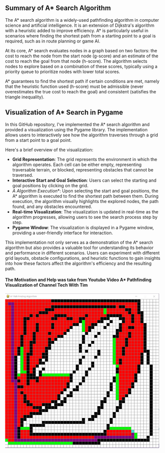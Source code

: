 ## Summary of A* Search Algorithm

The A* search algorithm is a widely-used pathfinding algorithm in computer science and artificial intelligence. It is an extension of Dijkstra's algorithm with a heuristic added to improve efficiency. A* is particularly useful in scenarios where finding the shortest path from a starting point to a goal is required, such as in route planning or game AI.

At its core, A* search evaluates nodes in a graph based on two factors: the cost to reach the node from the start node (g-score) and an estimate of the cost to reach the goal from that node (h-score). The algorithm selects nodes to explore based on a combination of these scores, typically using a priority queue to prioritize nodes with lower total scores.

A* guarantees to find the shortest path if certain conditions are met, namely that the heuristic function used (h-score) must be admissible (never overestimates the true cost to reach the goal) and consistent (satisfies the triangle inequality).

## Visualization of A* Search in Pygame

In this GitHub repository, I've implemented the A* search algorithm and provided a visualization using the Pygame library. The implementation allows users to interactively see how the algorithm traverses through a grid from a start point to a goal point.

Here's a brief overview of the visualization:
- **Grid Representation**: The grid represents the environment in which the algorithm operates. Each cell can be either empty, representing traversable terrain, or blocked, representing obstacles that cannot be traversed.
- **Interactive Start and Goal Selection**: Users can select the starting and goal positions by clicking on the grid.
- **A* Algorithm Execution**: Upon selecting the start and goal positions, the A* algorithm is executed to find the shortest path between them. During execution, the algorithm visually highlights the explored nodes, the path found, and any obstacles encountered.
- **Real-time Visualization**: The visualization is updated in real-time as the algorithm progresses, allowing users to see the search process step by step.
- **Pygame Window**: The visualization is displayed in a Pygame window, providing a user-friendly interface for interaction.

This implementation not only serves as a demonstration of the A* search algorithm but also provides a valuable tool for understanding its behavior and performance in different scenarios. Users can experiment with different grid layouts, obstacle configurations, and heuristic functions to gain insights into how these factors affect the algorithm's efficiency and the resulting path.
#### The Motivation and Help was take from Youtube Video A* Pathfinding Visualization of Channel Tech With Tim
<img src="https://github.com/Dynamo-Dream/A_Star_ALgo/blob/main/visual.png" alt="Example Image" width="500" height="500">

